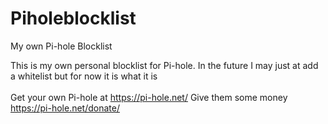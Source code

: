 # Piholeblocklist
My own Pi-hole Blocklist

This is my own personal blocklist for Pi-hole.
In the future I may just at add a whitelist but for now it is what it is
<br>
<br>
Get your own Pi-hole at https://pi-hole.net/
Give them some money https://pi-hole.net/donate/
